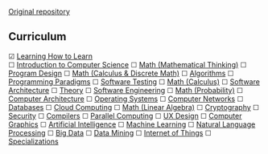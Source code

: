 [Original repository](https://github.com/open-source-society/computer-science#introduction-to-computer-science)

## Curriculum

☑ [Learning How to Learn](https://www.coursera.org/learn/learning-how-to-learn)  
☐ [Introduction to Computer Science](#introduction-to-computer-science)
☐ [Math (Mathematical Thinking)](#math-mathematical-thinking)
☐ [Program Design](#program-design)
☐ [Math (Calculus & Discrete Math)](#math-calculus-and-discrete-math)
☐ [Algorithms](#algorithms)
☐ [Programming Paradigms](#programming-paradigms)
☐ [Software Testing](#software-testing)
☐ [Math (Calculus)](#math-calculus)
☐ [Software Architecture](#software-architecture)
☐ [Theory](#theory)
☐ [Software Engineering](#software-engineering)
☐ [Math (Probability)](#math-probability)
☐ [Computer Architecture](#computer-architecture)
☐ [Operating Systems](#operating-systems)
☐ [Computer Networks](#computer-networks)
☐ [Databases](#databases)
☐ [Cloud Computing](#cloud-computing)
☐ [Math (Linear Algebra)](#math-linear-algebra)
☐ [Cryptography](#cryptography)
☐ [Security](#security)
☐ [Compilers](#compilers)
☐ [Parallel Computing](#parallel-computing)
☐ [UX Design](#ux-design)
☐ [Computer Graphics](#computer-graphics)
☐ [Artificial Intelligence](#artificial-intelligence)
☐ [Machine Learning](#machine-learning)
☐ [Natural Language Processing](#natural-language-processing)
☐ [Big Data](#big-data)
☐ [Data Mining](#data-mining)
☐ [Internet of Things](#internet-of-things)
☐ [Specializations](#specializations)
